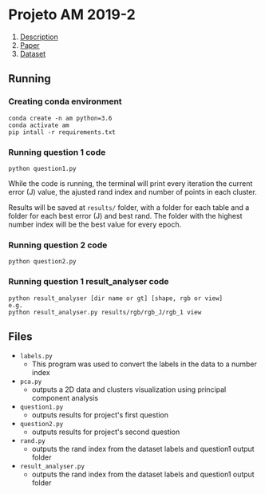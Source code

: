 # Projeto AM 2019-2

1. [Description](https://www.cin.ufpe.br/~fatc/AM/Projeto-AM-2019-2.pdf)
2. [Paper](https://www.sciencedirect.com/science/article/pii/S0165011413002054)
3. [Dataset](http://archive.ics.uci.edu/ml/datasets/image+segmentation)

## Running
### Creating conda environment
```
conda create -n am python=3.6
conda activate am
pip intall -r requirements.txt
```
### Running question 1 code
```
python question1.py
```
While the code is running, the terminal will print every iteration the current error (J) value, the ajusted rand index and number of points in each cluster.

Results will be saved at `results/`  folder, with a folder for each table and a folder for each best error (J) and best rand. The folder with the highest number index will be the best value for every epoch. 
### Running question 2 code
```
python question2.py
```
### Running question 1 result_analyser code
```
python result_analyser [dir name or gt] [shape, rgb or view]
e.g.
python result_analyser.py results/rgb/rgb_J/rgb_1 view
```

## Files
- `labels.py` 
  - This program was used to convert the labels in the data to a number index
- `pca.py` 
  - outputs a 2D data and clusters visualization using principal component analysis
- `question1.py` 
  - outputs results for project's first question
- `question2.py` 
  - outputs results for project's second question
- `rand.py` 
  - outputs the rand index from the dataset labels and question1 output folder
- `result_analyser.py` 
  - outputs the rand index from the dataset labels and question1 output folder